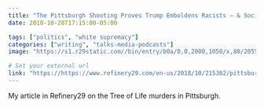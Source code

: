 ```yaml
---
title: "The Pittsburgh Shooting Proves Trump Emboldens Racists — & Social Media Empowers Them (Refinery29)"
date: 2018-10-28T17:15:00-05:00

tags: ["politics", "white supremacy"]
categories: ["writing", "talks-media-podcasts"]
image: "https://s1.r29static.com//bin/entry/b0a/0,0,2000,1050/x,80/2055100/image.jpg"

# Set your external url
link: "https://https://www.refinery29.com/en-us/2018/10/215302/pittsburgh-shooting-reason-white-supremacists-trump.com"
---
```


My article in Refinery29 on the Tree of Life murders in Pittsburgh.